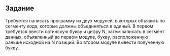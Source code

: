 ## Задание

Требуется написать программу из двух модулей, в которых объявить по сегменту кода, которые
должны объединяться в единый. В первом требуется ввести
латинскую букву и цифру N, затем записать в сегмент данных,
объявленный во первом модуле, букву, расположенную раньше
исходной на N позиций. Во втором модуле вывести полученную
букву.
